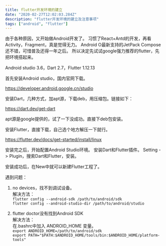 ```yaml
---
title: flutter开发环境的建立
date: "2020-02-27T12:02:03.284Z"
description: "flutter开发环境的建立及注意事项"
tags: ["android", "flutter"]
---
```


由于各种原因，又开始做Android开发了。
习惯了React+Antd的开发，再看Activity，Fragment，真是觉得无力。
Android O最新支持的JetPack Compose还不错，可惜普及还得一年之后。
所以决定先试试google强力推荐的flutter，先把环境搭起来。

Android studio 3.6，Dart  2.7，Flutter 1.12.13

首先安装Android studio，国内官网下载。

<https://developer.android.google.cn/studio>

安装Dart，几种方式，加apt源，下载deb，用压缩包。链接如下：

<https://dart.dev/get-dart>

apt源是google提供的，试了一下没成功。直接下deb包安装。

安装Flutter，直接下载，自己选个地方解压一下就行。

<https://flutter.dev/docs/get-started/install/linux>

安装完之后，开始配置Android Studio环境。
安装Dart和Flutter插件。
Setting -> Plugin，搜索Dart和Flutter，安装。

安装成功后，在New中就可以新建Flutter工程了。

遇到问题：
1. no devices，找不到调试设备。  
    解决方法：  
    `flutter config --android-sdk /path/to/android/sdk`  
    `flutter config --android-studio-dir /path/to/android/studio`
    
2. flutter doctor没有找到Android SDK  
    解决方法：  
    在.bashrc中加入 ANDROID\_HOME 变量。  
    `export ANDROID_HOME=/path/to/android/sdk`    
    `export PATH="$PATH:$ANDROID_HOME/tools/bin:$ANDROID_HOME/platform-tools"`
